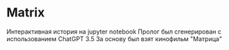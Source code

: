 # Matrix
Интерактивная история на jupyter notebook
Пролог был сгенерирован с использованием ChatGPT 3.5
За основу был взят кинофильм "Матрица"
